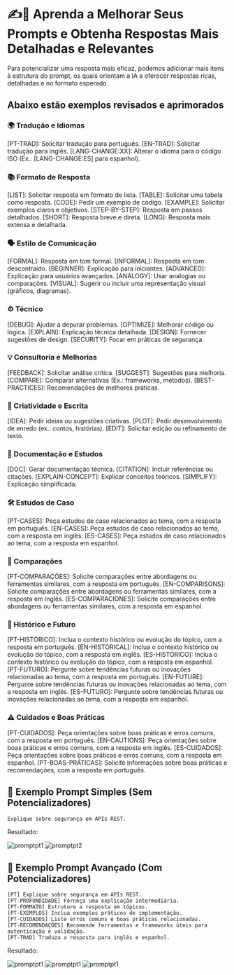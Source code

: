 # ✍️🤖 Aprenda a Melhorar Seus Prompts e Obtenha Respostas Mais Detalhadas e Relevantes

Para potencializar uma resposta mais eficaz, podemos adicionar mais itens à estrutura do prompt, os quais orientam a IA a oferecer respostas ricas, detalhadas e no formato esperado.

## Abaixo estão exemplos revisados e aprimorados

### 🌍 Tradução e Idiomas

[PT-TRAD]: Solicitar tradução para português.
[EN-TRAD]: Solicitar tradução para inglês.
[LANG-CHANGE:XX]: Alterar o idioma para o código ISO (Ex.: [LANG-CHANGE:ES] para espanhol).

### 📚 Formato de Resposta

[LIST]: Solicitar resposta em formato de lista.
[TABLE]: Solicitar uma tabela como resposta.
[CODE]: Pedir um exemplo de código.
[EXAMPLE]: Solicitar exemplos claros e objetivos.
[STEP-BY-STEP]: Resposta em passos detalhados.
[SHORT]: Resposta breve e direta.
[LONG]: Resposta mais extensa e detalhada.

### 🗣 Estilo de Comunicação

[FORMAL]: Resposta em tom formal.
[INFORMAL]: Resposta em tom descontraído.
[BEGINNER]: Explicação para iniciantes.
[ADVANCED]: Explicação para usuários avançados.
[ANALOGY]: Usar analogias ou comparações.
[VISUAL]: Sugerir ou incluir uma representação visual (gráficos, diagramas).

### ⚙️ Técnico

[DEBUG]: Ajudar a depurar problemas.
[OPTIMIZE]: Melhorar código ou lógica.
[EXPLAIN]: Explicação técnica detalhada.
[DESIGN]: Fornecer sugestões de design.
[SECURITY]: Focar em práticas de segurança.

### 💡 Consultoria e Melhorias

[FEEDBACK]: Solicitar análise crítica.
[SUGGEST]: Sugestões para melhoria.
[COMPARE]: Comparar alternativas (Ex.: frameworks, métodos).
[BEST-PRACTICES]: Recomendações de melhores práticas.

### 🎨 Criatividade e Escrita

[IDEA]: Pedir ideias ou sugestões criativas.
[PLOT]: Pedir desenvolvimento de enredo (ex.: contos, histórias).
[EDIT]: Solicitar edição ou refinamento de texto.

### 📄 Documentação e Estudos

[DOC]: Gerar documentação técnica.
[CITATION]: Incluir referências ou citações.
[EXPLAIN-CONCEPT]: Explicar conceitos teóricos.
[SIMPLIFY]: Explicação simplificada.

### 🛠 Estudos de Caso

[PT-CASES]: Peça estudos de caso relacionados ao tema, com a resposta em português.
[EN-CASES]: Peça estudos de caso relacionados ao tema, com a resposta em inglês.
[ES-CASES]: Peça estudos de caso relacionados ao tema, com a resposta em espanhol.

### 🔄 Comparações

[PT-COMPARAÇÕES]: Solicite comparações entre abordagens ou ferramentas similares, com a resposta em português.
[EN-COMPARISONS]: Solicite comparações entre abordagens ou ferramentas similares, com a resposta em inglês.
[ES-COMPARACIONES]: Solicite comparações entre abordagens ou ferramentas similares, com a resposta em espanhol.

### 📜 Histórico e Futuro

[PT-HISTÓRICO]: Inclua o contexto histórico ou evolução do tópico, com a resposta em português.
[EN-HISTORICAL]: Inclua o contexto histórico ou evolução do tópico, com a resposta em inglês.
[ES-HISTÓRICO]: Inclua o contexto histórico ou evolução do tópico, com a resposta em espanhol.
[PT-FUTURO]: Pergunte sobre tendências futuras ou inovações relacionadas ao tema, com a resposta em português.
[EN-FUTURE]: Pergunte sobre tendências futuras ou inovações relacionadas ao tema, com a resposta em inglês.
[ES-FUTURO]: Pergunte sobre tendências futuras ou inovações relacionadas ao tema, com a resposta em espanhol.

### ⚠️ Cuidados e Boas Práticas

[PT-CUIDADOS]: Peça orientações sobre boas práticas e erros comuns, com a resposta em português.
[EN-CAUTIONS]: Peça orientações sobre boas práticas e erros comuns, com a resposta em inglês.
[ES-CUIDADOS]: Peça orientações sobre boas práticas e erros comuns, com a resposta em espanhol.
[PT-BOAS-PRÁTICAS]: Solicite informações sobre boas práticas e recomendações, com a resposta em português.

## 📌 Exemplo Prompt Simples (Sem Potencializadores)

```plaintext
Explique sobre segurança em APIs REST.
```

Resultado:

![promptpt1](./img/promptSemPotencializadoria.png)
![promptpt2](./img/promptSemPotencializadoria%20pt2.png)

## 🌟 Exemplo Prompt Avançado (Com Potencializadores)

```plaintext
[PT] Explique sobre segurança em APIs REST.
[PT-PROFUNDIDADE] Forneça uma explicação intermediária.
[PT-FORMATO] Estruture a resposta em tópicos.
[PT-EXEMPLOS] Inclua exemplos práticos de implementação.
[PT-CUIDADOS] Liste erros comuns e boas práticas relacionadas.
[PT-RECOMENDAÇÕES] Recomende ferramentas e frameworks úteis para autenticação e validação.
[PT-TRAD] Traduza a resposta para inglês e espanhol.
```

Resultado:

![promptpt1](./img/promptComPotencializadoria.png)
![promptpt1](./img/promptComPotencializadoria%20pt2.png)
![promptpt1](./img/promptComPotencializadoria%20pt3.png)
